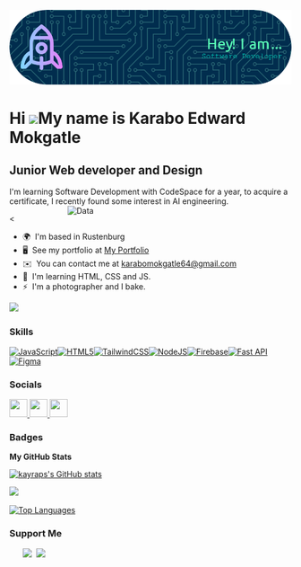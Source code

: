 ![Header](https://github.com/KayRaps/KayRaps/blob/main/github-header-image.png)

Hi ![](https://user-images.githubusercontent.com/18350557/176309783-0785949b-9127-417c-8b55-ab5a4333674e.gif)My name is Karabo Edward Mokgatle
==============================================================================================================================================

Junior Web developer and Design
-------------------------------

I'm learning Software Development with CodeSpace for a year, to acquire a certificate, I recently found some interest in AI engineering.
<img align="right" alt="Data" width="400" src="https://media2.giphy.com/media/v1.Y2lkPTc5MGI3NjExM3MycWhnYzd6YWU1eHR5MnFxeDJpMHVrNHp6cnhyNmtlZWQ0aDY4ZiZlcD12MV9pbnRlcm5hbF9naWZfYnlfaWQmY3Q9Zw/LaVp0AyqR5bGsC5Cbm/giphy.webp">

<

* 🌍  I'm based in Rustenburg
* 🖥️  See my portfolio at [My Portfolio](http://https://scrimba.com/scrim/cbmDRBCv?a=43294.0.1.L13_53)
* ✉️  You can contact me at [karabomokgatle64@gmail.com](mailto:karabomokgatle64@gmail.com)
* 🧠  I'm learning HTML, CSS and JS.
* ⚡  I'm a photographer and I bake.

<a href="https://www.github.com/kayraps" target="_blank" rel="noreferrer"><img
src="https://img.shields.io/github/followers/kayraps?logo=github&style=for-the-badge&color=84cc16&labelColor=000000" /></a>

### Skills


<p align="left">
<a href="https://developer.mozilla.org/en-US/docs/Web/JavaScript" target="_blank" rel="noreferrer"><img src="https://raw.githubusercontent.com/danielcranney/readme-generator/main/public/icons/skills/javascript-colored.svg" width="36" height="36" alt="JavaScript" /></a><a href="https://developer.mozilla.org/en-US/docs/Glossary/HTML5" target="_blank" rel="noreferrer"><img src="https://raw.githubusercontent.com/danielcranney/readme-generator/main/public/icons/skills/html5-colored.svg" width="36" height="36" alt="HTML5" /></a><a href="https://tailwindcss.com/" target="_blank" rel="noreferrer"><img src="https://raw.githubusercontent.com/danielcranney/readme-generator/main/public/icons/skills/tailwindcss-colored.svg" width="36" height="36" alt="TailwindCSS" /></a><a href="https://nodejs.org/en/" target="_blank" rel="noreferrer"><img src="https://raw.githubusercontent.com/danielcranney/readme-generator/main/public/icons/skills/nodejs-colored.svg" width="36" height="36" alt="NodeJS" /></a><a href="https://firebase.google.com/" target="_blank" rel="noreferrer"><img src="https://raw.githubusercontent.com/danielcranney/readme-generator/main/public/icons/skills/firebase-colored.svg" width="36" height="36" alt="Firebase" /></a><a href="https://fastapi.tiangolo.com/" target="_blank" rel="noreferrer"><img src="https://raw.githubusercontent.com/danielcranney/readme-generator/main/public/icons/skills/fastapi-colored.svg" width="36" height="36" alt="Fast API" /></a><a href="https://www.figma.com/" target="_blank" rel="noreferrer"><img src="https://raw.githubusercontent.com/danielcranney/readme-generator/main/public/icons/skills/figma-colored.svg" width="36" height="36" alt="Figma" /></a>
</p>


### Socials

<p align="left"> <a href="https://www.codepen.io/karabomokgatle" target="_blank" rel="noreferrer"> <picture> <source media="(prefers-color-scheme: dark)" srcset="https://raw.githubusercontent.com/danielcranney/readme-generator/main/public/icons/socials/codepen-dark.svg" /> <source media="(prefers-color-scheme: light)" srcset="https://raw.githubusercontent.com/danielcranney/readme-generator/main/public/icons/socials/codepen.svg" /> <img src="https://raw.githubusercontent.com/danielcranney/readme-generator/main/public/icons/socials/codepen.svg" width="32" height="32" /> </picture> </a> <a href="https://discord.com/users/karabo0007" target="_blank" rel="noreferrer"> <picture> <source media="(prefers-color-scheme: dark)" srcset="undefined" /> <source media="(prefers-color-scheme: light)" srcset="https://raw.githubusercontent.com/danielcranney/readme-generator/main/public/icons/socials/discord.svg" /> <img src="https://raw.githubusercontent.com/danielcranney/readme-generator/main/public/icons/socials/discord.svg" width="32" height="32" /> </picture> </a> <a href="https://www.github.com/kayraps" target="_blank" rel="noreferrer"> <picture> <source media="(prefers-color-scheme: dark)" srcset="https://raw.githubusercontent.com/danielcranney/readme-generator/main/public/icons/socials/github-dark.svg" /> <source media="(prefers-color-scheme: light)" srcset="https://raw.githubusercontent.com/danielcranney/readme-generator/main/public/icons/socials/github.svg" /> <img src="https://raw.githubusercontent.com/danielcranney/readme-generator/main/public/icons/socials/github.svg" width="32" height="32" /> </picture> </a></p>

### Badges

<b>My GitHub Stats</b>

<a href="http://www.github.com/kayraps"><img src="https://github-readme-stats.vercel.app/api?username=kayraps&show_icons=true&hide=&count_private=true&title_color=facc15&text_color=f97316&icon_color=84cc16&bg_color=000000&hide_border=true&show_icons=true" alt="kayraps's GitHub stats" /></a>

<a href="http://www.github.com/kayraps"><img src="https://github-readme-streak-stats.herokuapp.com/?user=kayraps&stroke=f97316&background=000000&ring=facc15&fire=facc15&currStreakNum=f97316&currStreakLabel=facc15&sideNums=f97316&sideLabels=f97316&dates=f97316&hide_border=true" /></a>

<a href="https://github.com/kayraps" align="left"><img src="https://github-readme-stats.vercel.app/api/top-langs/?username=kayraps&langs_count=10&title_color=facc15&text_color=f97316&icon_color=84cc16&bg_color=000000&hide_border=true&locale=en&custom_title=Top%20%Languages" alt="Top Languages" /></a>

### Support Me

<ul style="list-style-type: none; margin: 0;">

<li style="display: inline-block; margin-right: 0.25rem;"><a href="https://www.buymeacoffee.com/karabomokgatle"><img src="https://cdn.buymeacoffee.com/buttons/v2/default-yellow.png" width="150"/></a></li>

<li style="display: inline-block; margin-right: 0.25rem;"><a href="https://www.ko-fi.com/karabomokgatle"><img src="https://storage.ko-fi.com/cdn/kofi2.png?v=3" width="150"/></a></li>

</ul>
